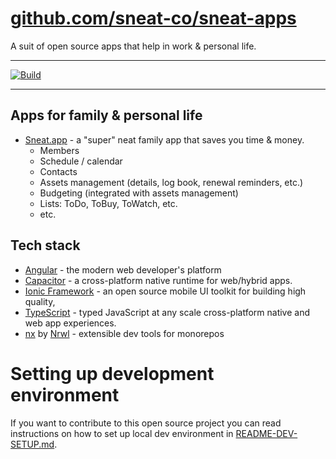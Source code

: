 # [github.com/sneat-co/sneat-apps](https://github.com/sneat-co/sneat-apps)

A suit of open source apps that help in work & personal life.
___
[![Build](https://github.com/sneat-co/sneat-apps/actions/workflows/build.yml/badge.svg)](https://github.com/sneat-co/sneat-apps/actions/workflows/build.yml)
___

## Apps for family & personal life

- [Sneat.app](https://sneat.app) - a "super" neat family app that saves you time & money.
    - Members
    - Schedule / calendar
    - Contacts
    - Assets management (details, log book, renewal reminders, etc.)
    - Budgeting (integrated with assets management)
    - Lists: ToDo, ToBuy, ToWatch, etc.
    - etc.

[//]: # (## Apps for work)

[//]: # (- **Sneat.team** - provides authentication & org structure for below apps:)

[//]: # (    - [DataTug]&#40;src/apps/datatug&#41; - SQL & HTTP queries workbench)

[//]: # (    - [ScrumSpace]&#40;src/apps/scrumspace&#41; - daily scrums & retrospectives for agile teams )

[//]: # (    - [IssueNumber.One]&#40;src/apps/issuenumberone&#41; - facilitates continuous **focused** feedback & improvements)

## Tech stack

- [Angular](https://angular.io/) - the modern web developer's platform
- [Capacitor](https://capacitorjs.com/) - a cross-platform native runtime for web/hybrid apps.
- [Ionic Framework](https://ionicframework.com/) - an open source mobile UI toolkit for building high quality,
- [TypeScript](https://www.typescriptlang.org/) - typed JavaScript at any scale
  cross-platform native and web app experiences.
- [nx](https://nx.dev/) by [Nrwl](https://nrwl.io/) - extensible dev tools for monorepos

# Setting up development environment

If you want to contribute to this open source project you can
read instructions on how to set up local dev environment in [README-DEV-SETUP.md](README-DEV-SETUP.md).
